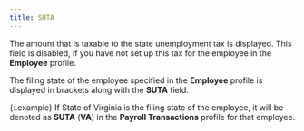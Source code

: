 ```yaml
---
title: SUTA
---
```



The amount that is taxable to the state unemployment tax is displayed.  This field is disabled, if you have not set up this tax for the employee  in the **Employee** profile.


The filing state of the employee specified in the **Employee** profile is displayed in brackets along with the **SUTA**  field.


{:.example}
If State of Virginia is the filing state of  the employee, it will be denoted as **SUTA** (**VA**) in the **Payroll 
 Transactions** profile for that employee.
